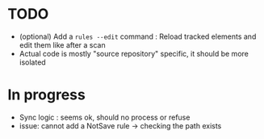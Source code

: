 ﻿# TODO

- (optional) Add a ``rules --edit`` command : Reload tracked elements and edit them like after a scan
- Actual code is mostly "source repository" specific, it should be more isolated

# In progress

- Sync logic : seems ok, should no process or refuse
- issue: cannot add a NotSave rule -> checking the path exists
